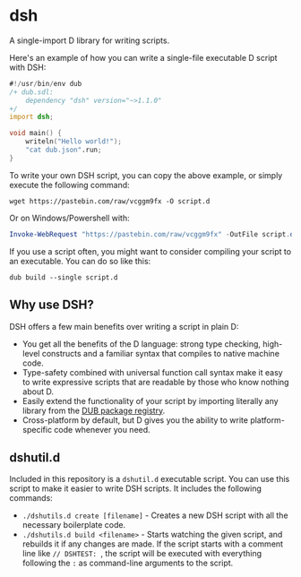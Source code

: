 # dsh
A single-import D library for writing scripts.

Here's an example of how you can write a single-file executable D script with DSH:
```d
#!/usr/bin/env dub
/+ dub.sdl:
    dependency "dsh" version="~>1.1.0"
+/
import dsh;

void main() {
    writeln("Hello world!");
    "cat dub.json".run;
}
```

To write your own DSH script, you can copy the above example, or simply execute the following command:

```
wget https://pastebin.com/raw/vcggm9fx -O script.d
```

Or on Windows/Powershell with:

```powershell
Invoke-WebRequest "https://pastebin.com/raw/vcggm9fx" -OutFile script.d
```

If you use a script often, you might want to consider compiling your script to an executable. You can do so like this:

```
dub build --single script.d
```

## Why use DSH?
DSH offers a few main benefits over writing a script in plain D:
- You get all the benefits of the D language: strong type checking, high-level constructs and a familiar syntax that compiles to native machine code.
- Type-safety combined with universal function call syntax make it easy to write expressive scripts that are readable by those who know nothing about D.
- Easily extend the functionality of your script by importing literally any library from the [DUB package registry](https://code.dlang.org).
- Cross-platform by default, but D gives you the ability to write platform-specific code whenever you need.

## dshutil.d
Included in this repository is a `dshutil.d` executable script. You can use this script to make it easier to write DSH scripts. It includes the following commands:
- `./dshutils.d create [filename]` - Creates a new DSH script with all the necessary boilerplate code.
- `./dshutils.d build <filename>` - Starts watching the given script, and rebuilds it if any changes are made. If the script starts with a comment line like `// DSHTEST: `, the script will be executed with everything following the `:` as command-line arguments to the script.
